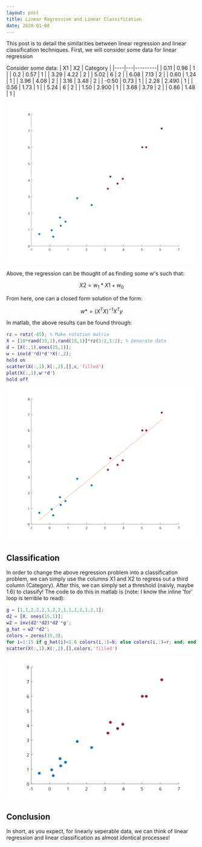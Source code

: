 ```yaml
---
layout: post
title: Linear Regression and Linear Classification
date: 2020-01-08
---
```

This post is to detail the similarities between linear regression and linear classification techniques. First, we will consider some data for linear regression

Consider some data:
| X1 | X2 | Category |
|----|---|---------|
| 0.11  | 0.96 | 1        |
| 0.2  | 0.57 |  1       |
| 3.29   | 4.22  | 2        |
| 5.02   | 6                 | 2        |
| 6.08   | 7.13  | 2        |
| 0.60  | 1.24  | 1        |
| 3.96  | 4.08  | 2        |
| 3.16  | 3.48  | 2        |
| -0.50 | 0.73 | 1        |
| 2.28 | 2.490  | 1        |
| 0.56  | 1.73  | 1        |
| 5.24  | 6                 | 2        |
| 1.50 | 2.900 | 1        |
| 3.68  | 3.79 | 2        |
| 0.86  | 1.48  | 1        |

![scattfit](/assets/scat1.svg)


Above, the regression can be thought of as finding some w's such that:

$$ X2 = w_1*X1 + w_0 $$

From here, one can a closed form solution of the form:

$$ w* = (X^TX)^{-1}X^Ty $$

In matlab, the above results can be found through:
```matlab
rz = rotz(-45); % Make rotation matrix
X = [10*rand(15,1),rand(15,1)]*rz(1:2,1:2); % Generate data
d = [X(:,1),ones(15,1)];
w = inv(d'*d)*d'*X(:,2);
hold on
scatter(X(:,1),X(:,2),[],c,'filled')
plot(X(:,1),w'*d')
hold off
```
![scattfit](/assets/scat_wfit.svg)

## Classification
In order to change the above regression problem into a classification problem, we can simply use the columns X1 and X2 to regress out a third column (Category). After this, we can simply set a threshold (naivly, maybe 1.6) to classify! The code to do this in matlab is (note: I know the inline 'for' loop is terrible to read):

```matlab
g = [1,1,2,2,2,1,2,2,1,1,1,2,1,2,1];
d2 = [X, ones(15,1)];
w2 = inv(d2'*d2)*d2'*g';
g_hat = w2'*d2';
colors = zeros(15,3);
for i=1:15 if g_hat(i)<1.6 colors(i,:)=b; else colors(i,:)=r; end; end 
scatter(X(:,1),X(:,2),[],colors,'filled')
```
![scatt](/assets/scat2.svg)

## Conclusion
In short, as you expect, for linearly seperable data, we can think of linear regression and linear classification as almost identical processes!

